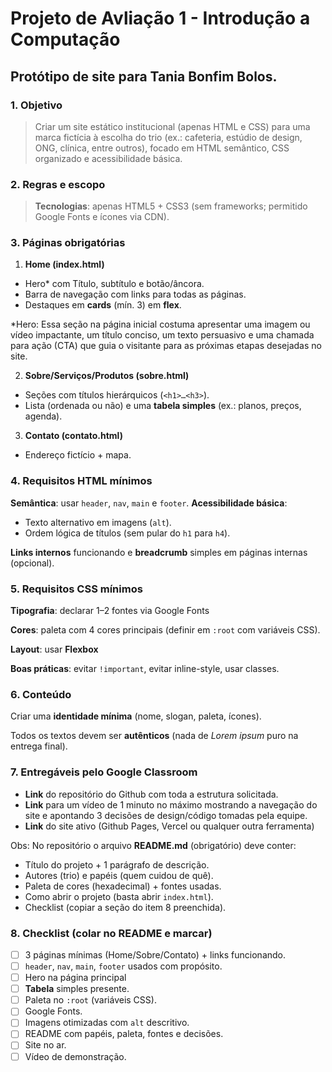 # Projeto de Avliação 1 - Introdução a Computação
## Protótipo de site para Tania Bonfim Bolos.

### 1. Objetivo

>Criar um site estático institucional (apenas HTML e CSS) para uma marca fictícia à escolha do trio (ex.: cafeteria, estúdio de design, ONG, clínica, entre outros), focado em HTML semântico, CSS organizado e acessibilidade básica.

### 2. Regras e escopo

>**Tecnologias**: apenas HTML5 + CSS3 (sem frameworks; permitido Google Fonts e ícones via CDN).

### 3. Páginas obrigatórias

1. **Home (index.html)**
- Hero* com Título, subtítulo e botão/âncora.
- Barra de navegação com links para todas as páginas.
- Destaques em **cards** (mín. 3) em **flex**.

*Hero: Essa seção na página inicial costuma apresentar uma imagem ou vídeo impactante, um título conciso, um texto persuasivo e uma chamada para ação (CTA) que guia o visitante para as próximas etapas desejadas no site. 

2. **Sobre/Serviços/Produtos (sobre.html)**
- Seções com títulos hierárquicos (`<h1>…<h3>`).
- Lista (ordenada ou não) e uma **tabela simples** (ex.: planos, preços, agenda).

3. **Contato (contato.html)**
- Endereço fictício + mapa.

### 4. Requisitos HTML mínimos

**Semântica**: usar `header`, `nav`, `main` e `footer`.
**Acessibilidade básica**:

- Texto alternativo em imagens (`alt`).
- Ordem lógica de títulos (sem pular do `h1` para `h4`).

**Links internos** funcionando e **breadcrumb** simples em páginas internas (opcional).

### 5. Requisitos CSS mínimos

**Tipografia**: declarar 1–2 fontes via Google Fonts 

**Cores**: paleta com 4 cores principais (definir em `:root` com variáveis CSS).

**Layout**: usar **Flexbox** 

**Boas práticas**: evitar `!important`, evitar inline-style, usar classes.

### 6. Conteúdo

Criar uma **identidade mínima** (nome, slogan, paleta, ícones).

Todos os textos devem ser **autênticos** (nada de *Lorem ipsum* puro na entrega final).

### 7. Entregáveis pelo Google Classroom

- **Link** do repositório do Github com toda a estrutura solicitada.
- **Link** para um vídeo de 1 minuto no máximo mostrando a navegação do site e apontando 3 decisões de design/código tomadas pela equipe.
- **Link** do site ativo (Github Pages, Vercel ou qualquer outra ferramenta)

Obs: No repositório o arquivo **README.md** (obrigatório) deve conter:

- Título do projeto + 1 parágrafo de descrição.
- Autores (trio) e papéis (quem cuidou de quê).
- Paleta de cores (hexadecimal) + fontes usadas.
- Como abrir o projeto (basta abrir `index.html`).
- Checklist (copiar a seção do item 8 preenchida).

### 8. Checklist (colar no README e marcar)

- [ ]  3 páginas mínimas (Home/Sobre/Contato) + links funcionando.
- [ ]  `header`, `nav`, `main`, `footer` usados com propósito.
- [ ]  Hero na página principal
- [ ]  **Tabela** simples presente.
- [ ]  Paleta no `:root` (variáveis CSS).
- [ ]  Google Fonts.
- [ ]  Imagens otimizadas com `alt` descritivo.
- [ ]  README com papéis, paleta, fontes e decisões.
- [ ]  Site no ar.
- [ ]  Vídeo de demonstração.